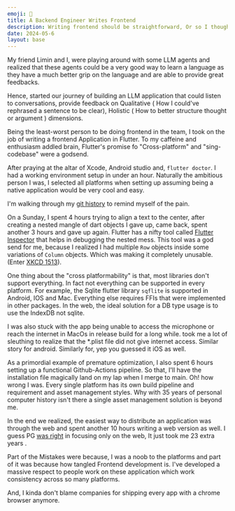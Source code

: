 ```yaml
---
emoji: 🦫
title: A Backend Engineer Writes Frontend
description: Writing frontend should be straightforward, Or so I thought...
date: 2024-05-6
layout: base
---
```


My friend Limin and I, were playing around with some LLM agents and realized that these agents could be a very good way to learn a language as they have a much better grip on the language and are able to provide great feedbacks.

Hence, started our journey of building an LLM application that could listen to conversations, provide feedback on Qualitative ( How I could've rephrased a sentence to be clear), Holistic ( How to better structure thought or argument ) dimensions.

Being the least-worst person to be doing frontend in the team, I took on the job of writing a frontend Application in Flutter.
To my caffeine and enthusiasm addled brain, Flutter's promise fo "Cross-platform" and "sing-codebase" were a godsend.

After praying at the altar of Xcode, Android studio and, `flutter doctor`. I had a working environment setup in under an hour.
Naturally the ambitious person I was, I selected all platforms when setting up assuming being a native application would be very cool and easy.

I'm walking through my [git history](https://github.com/ProductLoft/FE/commits/main/) to remind myself of the pain.

On a Sunday, I spent 4 hours trying to align a text to the center, after creating a nested mangle of dart objects I gave up, came back, spent another 3 hours and gave up again. Flutter has a nifty tool called [Flutter Inspector](https://docs.flutter.dev/tools/devtools/inspector) that helps in debugging the nested mess. This tool was a god send for me, because I realized I had multiple `Row` objects inside some variations of `Column` objects. Which was making it completely unusable. (Enter [XKCD 1513](https://xkcd.com/1513/)).

One thing about the "cross platformability" is that, most libraries don't support everything. In fact not everything can be supported in every platform. For example, the Sqlite flutter library `sqflite` is supported in Android, IOS and Mac. Everything else requires FFIs that were implemented in other packages. In the web, the ideal solution for a DB type usage is to use the IndexDB not sqlite.

I was also stuck with the app being unable to access the microphone or reach the internet in MacOs in release build for a long while. took me a lot of sleuthing to realize that the *.plist file did not give internet access. Similar story for android. Similarly for, yep you guessed it iOS as well.

As a primordial example of premature optimization, I also spent 6 hours setting up a functional Github-Actions pipeline. So that, I'll have the installation file magically land on my lap when I merge to main. Oh! how wrong I was. Every single platform has its own build pipeline and requirement and asset management styles. Why with 35 years of personal computer history isn't there a single asset management solution is beyond me.

In the end we realized, the easiest way to distribute an application was through the web and spent another 10 hours writing a web version as well. I guess PG [was right](https://paulgraham.com/road.html) in focusing only on the web, It just took me 23 extra years .

Part of the Mistakes were because, I was a noob to the platforms and part of it was because how tangled Frontend development is. 
I've developed a massive respect to people work on these application which work consistency across so many platforms.

And, I kinda don't blame companies for shipping every app with a chrome browser anymore.
